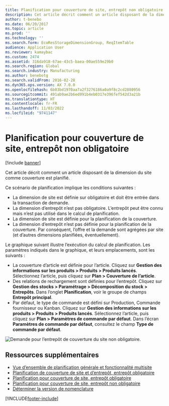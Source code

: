 ```yaml
---
title: Planification pour couverture de site, entrepôt non obligatoire
description: Cet article décrit comment un article disposant de la dimension du site comme couverture est planifié.
author: t-benebo
ms.date: 06/20/2017
ms.topic: article
ms.prod: ''
ms.technology: ''
ms.search.form: EcoResStorageDimensionGroup, ReqItemTable
audience: Application User
ms.reviewer: kamaybac
ms.custom: 2474
ms.assetid: 316da918-67ae-43c5-baea-00ae559e29b0
ms.search.region: Global
ms.search.industry: Manufacturing
ms.author: benebotg
ms.search.validFrom: 2016-02-28
ms.dyn365.ops.version: AX 7.0.0
ms.openlocfilehash: 6b03bd1970aa7a2f3276186a0a9f8c2cd2880956
ms.sourcegitcommit: 491ab9ae2b6ed991b4eb0317e396fef542d3a21b
ms.translationtype: HT
ms.contentlocale: fr-FR
ms.lasthandoff: 11/03/2022
ms.locfileid: "9741147"
---
```

# <a name="master-planning-for-site-coverage-warehouse-not-mandatory"></a>Planification pour couverture de site, entrepôt non obligatoire

[!include [banner](../includes/banner.md)]

Cet article décrit comment un article disposant de la dimension du site comme couverture est planifié.

Ce scénario de planification implique les conditions suivantes :

-   La dimension de site est définie sur obligatoire et doit être entrée dans la transaction de demande.
-   La dimension d’entrepôt n’est pas obligatoire. L’entrepôt peut être connu mais n’est pas utilisé dans le calcul de planification.
-   La dimension de site est définie pour la planification de la couverture.
-   La dimension d’entrepôt n’est pas définie pour la planification de la couverture. Par conséquent, l’offre et la demande sont agrégées par site (et d’autres dimensions planifiées, éventuellement).

Le graphique suivant illustre l’exécution du calcul de planification. Les paramètres indiqués dans le graphique, et leurs emplacements, sont les suivants :
-   La couverture d’article est définie pour l’article. Cliquez sur **Gestion des informations sur les produits &gt; Produits &gt; Produits lancés**. Sélectionnez l’article, puis cliquez sur **Plan &gt; Couverture de l’article**.
-   Des relations de rechargement sont définies pour l’entrepôt. Cliquez sur **Gestion des stocks &gt; Paramétrage &gt; Décomposition du stock &gt; Entrepôts**. Dans l’onglet **Planification**, voir le groupe de champs **Entrepôt principal**.
-   Par défaut, le type de commande est défini sur Production, Commande fournisseur ou Kanban. Cliquez sur **Gestion des informations sur les produits &gt; Produits &gt; Produits lancés**. Sélectionnez l’article, puis cliquez sur **Plan &gt; Paramètres de commande par défaut**. Dans l’écran **Paramètres de commande par défaut**, consultez le champ **Type de commande par défaut**.

![Demande pour l’entrepôt de couverture du site non obligatoire.](./media/multisitedemandexplosionscenarioforsitecoveragewarehousenotmandatory.jpg)



## <a name="additional-resources"></a>Ressources supplémentaires

- [Vue d’ensemble de planification générale et fonctionnalité multisite](master-plan-multisite-functionality.md)
- [Planification de couverture de site et d’entrepôt, entrepôt obligatoire](master-plan-site-coverage-warehouse-mandatory.md)
- [Planification pour couverture de site, entrepôt obligatoire](master-plan-site-warehouse-coverage-warehouse-not-mandatory.md)
- [Planification pour couverture de site, entrepôt non obligatoire](master-plan-site-warehouse-coverage-warehouse-mandatory.md)
- [Déterminer la version de nomenclature](master-plan-bom-version-determined.md)





[!INCLUDE[footer-include](../../includes/footer-banner.md)]